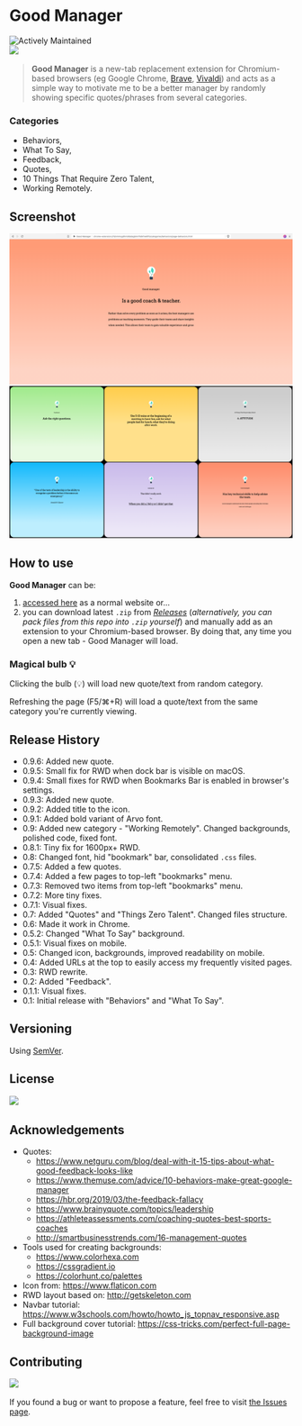 # Good Manager

![Actively Maintained](https://img.shields.io/badge/Maintenance%20Level-Actively%20Maintained-green.svg)
<br>
![](https://img.shields.io/badge/browser-Chromium-blue)

>**Good Manager** is a new-tab replacement extension for Chromium-based browsers (eg Google Chrome, [Brave](https://brave.com/), [Vivaldi](https://vivaldi.com)) and acts as a simple way to motivate me to be a better manager by randomly showing specific quotes/phrases from several categories.

### Categories

- Behaviors,
- What To Say,
- Feedback,
- Quotes,
- 10 Things That Require Zero Talent,
- Working Remotely.

## Screenshot

![Screenshot2](https://raw.githubusercontent.com/vardecab/good-manager/master/images/Screenshot2.png)
![Screenshot1](https://raw.githubusercontent.com/vardecab/good-manager/master/images/Screenshot1.png)

## How to use

**Good Manager** can be:
1) [accessed here](https://vardecab.github.io/good-manager/chooser.html) as a normal website or... 
2) you can download latest `.zip` from [_Releases_](https://github.com/vardecab/good-manager/releases)  (_alternatively, you can pack files from this repo into `.zip` yourself_) and manually add as an extension to your Chromium-based browser. By doing that, any time you open a new tab - Good Manager will load.

### Magical bulb 💡

Clicking the bulb (💡) will load new quote/text from random category. 

Refreshing the page (F5/⌘+R) will load a quote/text from the same category you're currently viewing.

## Release History 

- 0.9.6: Added new quote.
- 0.9.5: Small fix for RWD when dock bar is visible on macOS.
- 0.9.4: Small fixes for RWD when Bookmarks Bar is enabled in browser's settings.
- 0.9.3: Added new quote.
- 0.9.2: Added title to the icon.
- 0.9.1: Added bold variant of Arvo font.
- 0.9: Added new category - "Working Remotely". Changed backgrounds, polished code, fixed font. 
- 0.8.1: Tiny fix for 1600px+ RWD.
- 0.8: Changed font, hid "bookmark" bar, consolidated `.css` files.
- 0.7.5: Added a few quotes.
- 0.7.4: Added a few pages to top-left "bookmarks" menu.
- 0.7.3: Removed two items from top-left "bookmarks" menu. 
- 0.7.2: More tiny fixes.
- 0.7.1: Visual fixes.
- 0.7: Added "Quotes" and "Things Zero Talent". Changed files structure.
- 0.6: Made it work in Chrome.
- 0.5.2: Changed "What To Say" background.
- 0.5.1: Visual fixes on mobile.
- 0.5: Changed icon, backgrounds, improved readability on mobile.
- 0.4: Added URLs at the top to easily access my frequently visited pages.
- 0.3: RWD rewrite.
- 0.2: Added "Feedback".
- 0.1.1: Visual fixes.
- 0.1: Initial release with "Behaviors" and "What To Say".
  
## Versioning

Using [SemVer](http://semver.org/).

## License

![](https://img.shields.io/github/license/vardecab/good-manager)
<!-- GNU General Public License v3.0, see [LICENSE.md](https://github.com/vardecab/good-manager/blob/master/LICENSE). -->

## Acknowledgements

- Quotes: 
    - https://www.netguru.com/blog/deal-with-it-15-tips-about-what-good-feedback-looks-like
    - https://www.themuse.com/advice/10-behaviors-make-great-google-manager
    - https://hbr.org/2019/03/the-feedback-fallacy
    - https://www.brainyquote.com/topics/leadership
    - https://athleteassessments.com/coaching-quotes-best-sports-coaches
    - http://smartbusinesstrends.com/16-management-quotes
- Tools used for creating backgrounds: 
    - https://www.colorhexa.com
    - https://cssgradient.io
    - https://colorhunt.co/palettes
- Icon from: https://www.flaticon.com
- RWD layout based on: http://getskeleton.com
- Navbar tutorial: https://www.w3schools.com/howto/howto_js_topnav_responsive.asp
- Full background cover tutorial: https://css-tricks.com/perfect-full-page-background-image

## Contributing

![](https://img.shields.io/github/issues/vardecab/good-manager)

If you found a bug or want to propose a feature, feel free to visit [the Issues page](https://github.com/vardecab/good-manager/issues).
